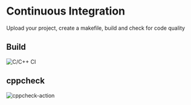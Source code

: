 # Continuous Integration
Upload your project, create a makefile, build and check for code quality

## Build
![C/C++ CI](https://github.com/stepin104919/Genesis-Day-1/workflows/C/C++%20CI/badge.svg)
## cppcheck
![cppcheck-action](https://github.com/stepin104919/Genesis-Day-1/workflows/cppcheck-action/badge.svg)
